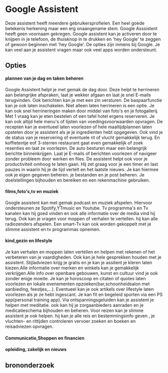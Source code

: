 # Google Assistent

Deze assistent heeft meerdere gebruikersprofielen. Een heel goede betekenis herkening maar een erg onaangename stem. Google Asssistent heeft geen voornaam gekregen.
Google assistent kan je activeren door te knijpen in je telefoon, de thuisknop in te drukken en 'hey Google' te zeggen of gewoon beginnen met 'hey Google'.
De opties zijn inmens bij Google. Je kan veel aan je assistent vragen maar ook veel apps worden ondersteunt.


## Opties

#### plannen van je dag en taken beheren

Google Assistent helpt je met gemak de dag door. Deze helpt te herrineren aan belangrijke afspraken, laat je wekker afgaan en laat je snel E-mails terugvinden. Ook berichten kan je met een zin versturen. De baspaarfunctie kan je ook laten inschakelen.
Niet alleen laten herrineren is een optie. Je kan ook snel herrineringen maken door middel van foto's en je fotogallerij.
Met 1 vraag kan je eten bestelen of een tafel hotel ergens reserveren. Je kan ook altijd hele menu's of lijsten van voedingsvoorwaarden opvragen.
De recepten kan je eventueel laten voorlezen of hele maaltijdplannen laten opstelen door je assistent als je je ingredienten hebt opgegeven.
Ook vind je de status van je reservering of eventuele rit of vlucht gemakkelijk terug.
En koffietentje eof 3-sterren restaurant gaat even gemakkelijk of zoek resenties en laat ze voorlezen.
De auto besturen maar een belangrijk berichte binnenkrijgen. Laat je E-mails of berichten voorlezen of navigeer zonder probleem door werken en files.
De assistent helpt ook voor je productiviteit omhoog te laten gaan. Hij zet graag voor je een timer en last pauzes in waarin hij je de tijd vertelt en het laatste nieuws.
Je kan hiermee ook je eigen gegeven beheren. je bestanden en je post beheren. Je doelstellingen bijhouden en bereiken en een rekenmachine gebruiken.

#### films,foto's,tv en muziek

Google assistent kan met gemak podcast en muziek afspelen. Hiervoor ondersteunen ze Spotify,YTmusic en Youtube. Tv programma's en Tv kanalen kan hij goed vinden en ook alle informatie over de media vind hij terug.
Ook kan je vragen voor moppen of verhalen te vertellen.
hij kan alle radiozenders afspelen. Een smart-Tv kan ook worden gekoppelt met je slimme assistent en tv programmas opnemen.

#### kind,gezin en lifestyle

Je kan verhalen en moppen laten vertellen en helpen met rekenen of het verbeteren van je vaardigheden. Ook kan je hele gesprekken houden met je assistent.
Stijladviezen krijg je gratis en je kan je assitent je kleren laten kiezen.Alle informatie over merken en winkels kan je gemakkelijk verkrijgen.Alle info over openbare gebouwen, kunst en cultuur vind je ook zonder enige moeite.
Je kan je horoscoop en citaten of quotes laten voorlezen en lokale evenementen opzoeken(bar,schoonheidsalon met aanbieding, feestjes,...).
Eventueel kan je ook artikels over lifestyle laten voorlezen als je ze hebt ingescant.
Je kan fit en begeleid sporten via een PS app(personal training app). Via ontspanningsgeluiden kan je assistent je helpen met meditatie. ook kan hij je zorgaanbieders aanraden en je medicatieschema bijhouden en beheren.
Voor reizen kan je slimme assistent je ook helpen. hij kan je alle reis en bestemmingsinfo geven , je vluchten- en rittijden controleren vervoer zoeken en boeken en reisadviezen opvragen.

#### Communicatie,Shoppen en financien




#### opleiding, zakelijk en nieuws



## brononderzoek

